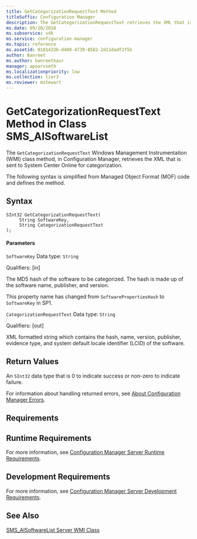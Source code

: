 ```yaml
---
title: GetCategorizationRequestText Method
titleSuffix: Configuration Manager
description: The GetCategorizationRequestText retrieves the XML that is sent to System Center Online for categorization.
ms.date: 09/20/2016
ms.subservice: sdk
ms.service: configuration-manager
ms.topic: reference
ms.assetid: 0181433b-d409-4739-8582-2d11dadf2f5b
author: Banreet
ms.author: banreetkaur
manager: apoorvseth
ms.localizationpriority: low
ms.collection: tier3
ms.reviewer: mstewart
---
```

# GetCategorizationRequestText Method in Class SMS_AISoftwareList
The `GetCategorizationRequestText` Windows Management Instrumentation (WMI) class method, in Configuration Manager, retrieves the XML that is sent to System Center Online for categorization.

 The following syntax is simplified from Managed Object Format (MOF) code and defines the method.

## Syntax

```
SInt32 GetCategorizationRequestText(
     String SoftwareKey,
     String CategorizationRequestText
);
```

#### Parameters
 `SoftwareKey`
 Data type: `String`

 Qualifiers: [in]

 The MD5 hash of the software to be categorized. The hash is made up of the software name, publisher, and version.

 This property name has changed from `SoftwarePropertiesHash` to `SoftwareKey` in SP1.

 `CategorizationRequestText`
 Data type: `String`

 Qualifiers: [out]

 XML formatted string which contains the hash, name, version, publisher, evidence type, and system default locale identifier (LCID) of the software.

## Return Values
 An `SInt32` data type that is 0 to indicate success or non-zero to indicate failure.

 For information about handling returned errors, see [About Configuration Manager Errors](../../../../../develop/core/understand/about-configuration-manager-errors.md).

## Requirements

## Runtime Requirements
 For more information, see [Configuration Manager Server Runtime Requirements](../../../../../develop/core/reqs/server-runtime-requirements.md).

## Development Requirements
 For more information, see [Configuration Manager Server Development Requirements](../../../../../develop/core/reqs/server-development-requirements.md).

## See Also
 [SMS_AISoftwareList Server WMI Class](../../../../../develop/reference/core/clients/asset-intelligence/sms_aisoftwarelist-server-wmi-class.md)
